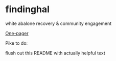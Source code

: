 # findinghal
white abalone recovery &amp; community engagement

[One-pager](https://docs.google.com/document/d/1MJFR61yQs5y-H32tTWutyFNIJEKTvQ1FYAO32QIR-do/)

Pike to do:

flush out this README with actually helpful text
